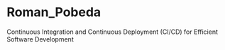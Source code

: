 # Roman_Pobeda
Continuous Integration and Continuous Deployment (CI/CD) for Efficient Software Development
